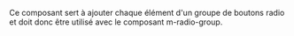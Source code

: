 Ce composant sert à ajouter chaque élément d'un groupe de boutons radio et doit donc être utilisé avec le composant <modul-go name="m-radio-group">m-radio-group</modul-go>.

